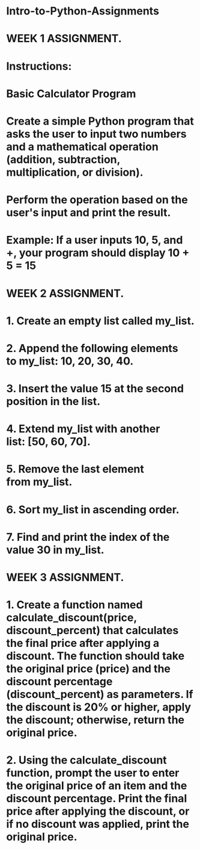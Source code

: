 # Intro-to-Python-Assignments

# WEEK 1 ASSIGNMENT.

# Instructions:
# Basic Calculator Program

# Create a simple Python program that asks the user to input two numbers and a mathematical operation (addition, subtraction, multiplication, or division).
# Perform the operation based on the user's input and print the result.
# Example: If a user inputs 10, 5, and +, your program should display 10 + 5 = 15


# WEEK 2 ASSIGNMENT.

# 1. Create an empty list called my_list.
# 2. Append the following elements to my_list: 10, 20, 30, 40.
# 3. Insert the value 15 at the second position in the list.
# 4. Extend my_list with another list: [50, 60, 70].
# 5. Remove the last element from my_list.
# 6. Sort my_list in ascending order.
# 7. Find and print the index of the value 30 in my_list.


# WEEK 3 ASSIGNMENT.

# 1. Create a function named calculate_discount(price, discount_percent) that calculates the final price after applying a discount. The function should take the original price (price) and the discount percentage (discount_percent) as parameters. If the discount is 20% or higher, apply the discount; otherwise, return the original price.
# 2. Using the calculate_discount function, prompt the user to enter the original price of an item and the discount percentage. Print the final price after applying the discount, or if no discount was applied, print the original price.

